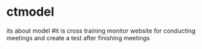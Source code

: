 # ctmodel
its about model
#it is cross training monitor website for conducting meetings and create a test after finishing meetings
